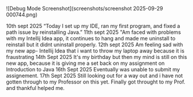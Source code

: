 ![Debug Mode Screenshot](screenshots/screenshot 2025-09-29 000744.png)


10th sept 2025 “Today I set up my IDE, ran my first program, and fixed a path issue by reinstalling Java.” 11th sept 2025 "Am faced with problems with my Intellij Idea app, it continues to hang and made me uninstall to reinstall but it didnt uninstall properly. 12th sept 2025 Am feeling sad with my new app- Intellij Idea that i want to throw my laptop away because it is fraustrating 14th Sept 2025 It's my birthday but then my mind is still on this new app, because it is giving me a set back on my assignment on Introduction to Java 16th Sept 2025 Eventually was unable to submit my assignement. 17th Sept 2025 Still looking out for a way out and i have not gotten through to my Professor on this yet.
Finally got throught to my Prof. and thankful helped me.
